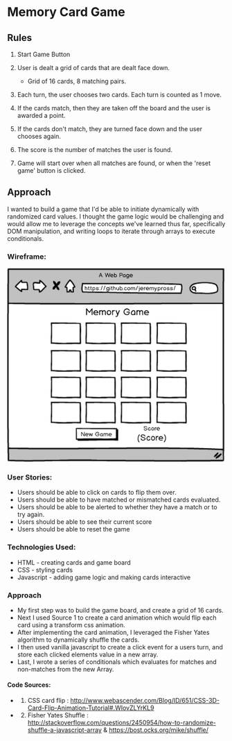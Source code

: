 
# Memory Card Game

## Rules

1. Start Game Button

2. User is dealt a grid of cards that are dealt face down.  
    - Grid of 16 cards, 8 matching pairs.

3. Each turn, the user chooses two cards. Each turn is counted as 1 move.

4. If the cards match, then they are taken off the board and the user is awarded a point.

5. If the cards don't match, they are turned face down and the user chooses again.

6. The score is the number of matches the user is found.

7. Game will start over when all matches are found, or when the 'reset game' button is clicked.

## Approach
I wanted to build a game that I'd be able to initiate dynamically with randomized card values. I thought the game logic would be challenging and would allow me to leverage the concepts we've learned thus far, specifically DOM manipulation, and writing loops to iterate through arrays to execute conditionals.  

### Wireframe:

![memory game wireframe ](img/wireframe.png?raw=true "Wire Frame")

### User Stories:
* Users should be able to click on cards to flip them over.
* Users should be able to have matched or mismatched cards evaluated.
* Users should be able to be alerted to whether they have a match or to try again.
* Users should be able to see their current score
* Users should be able to reset the game

### Technologies Used:
* HTML - creating cards and game board
* CSS - styling cards
* Javascript - adding game logic and making cards interactive

### Approach
* My first step was to build the game board, and create a grid of 16 cards.
* Next I used Source 1 to create a card animation which would flip each card using a transform css animation.
* After implementing the card animation, I leveraged the Fisher Yates algorithm to dynamically shuffle the cards.
* I then used vanilla javascript to create a click event for a users turn, and store each clicked elements value in a new array.
* Last, I wrote a series of conditionals which evaluates for matches and non-matches from the new Array.


#### Code Sources:
  - 1. CSS card flip : http://www.webascender.com/Blog/ID/651/CSS-3D-Card-Flip-Animation-Tutorial#.WIovZLYrKL9
  - 2. Fisher Yates Shuffle :
  http://stackoverflow.com/questions/2450954/how-to-randomize-shuffle-a-javascript-array &
  https://bost.ocks.org/mike/shuffle/
